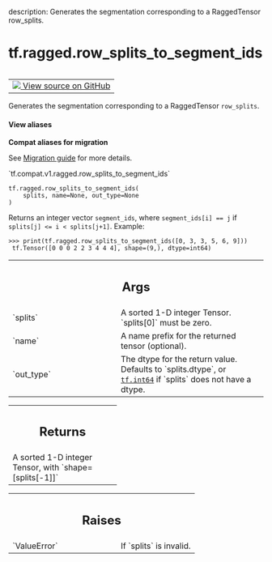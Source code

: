 description: Generates the segmentation corresponding to a RaggedTensor row_splits.

<div itemscope itemtype="http://developers.google.com/ReferenceObject">
<meta itemprop="name" content="tf.ragged.row_splits_to_segment_ids" />
<meta itemprop="path" content="Stable" />
</div>

# tf.ragged.row_splits_to_segment_ids

<!-- Insert buttons and diff -->

<table class="tfo-notebook-buttons tfo-api nocontent" align="left">
<td>
  <a target="_blank" href="https://github.com/tensorflow/tensorflow/blob/r2.2/tensorflow/python/ops/ragged/segment_id_ops.py#L33-L71">
    <img src="https://www.tensorflow.org/images/GitHub-Mark-32px.png" />
    View source on GitHub
  </a>
</td>
</table>



Generates the segmentation corresponding to a RaggedTensor `row_splits`.

<section class="expandable">
  <h4 class="showalways">View aliases</h4>
  <p>
<b>Compat aliases for migration</b>
<p>See
<a href="https://www.tensorflow.org/guide/migrate">Migration guide</a> for
more details.</p>
<p>`tf.compat.v1.ragged.row_splits_to_segment_ids`</p>
</p>
</section>

<pre class="devsite-click-to-copy prettyprint lang-py tfo-signature-link">
<code>tf.ragged.row_splits_to_segment_ids(
    splits, name=None, out_type=None
)
</code></pre>



<!-- Placeholder for "Used in" -->

Returns an integer vector `segment_ids`, where `segment_ids[i] == j` if
`splits[j] <= i < splits[j+1]`.  Example:

```
>>> print(tf.ragged.row_splits_to_segment_ids([0, 3, 3, 5, 6, 9]))
 tf.Tensor([0 0 0 2 2 3 4 4 4], shape=(9,), dtype=int64)
```

<!-- Tabular view -->
 <table class="responsive fixed orange">
<colgroup><col width="214px"><col></colgroup>
<tr><th colspan="2"><h2 class="add-link">Args</h2></th></tr>

<tr>
<td>
`splits`
</td>
<td>
A sorted 1-D integer Tensor.  `splits[0]` must be zero.
</td>
</tr><tr>
<td>
`name`
</td>
<td>
A name prefix for the returned tensor (optional).
</td>
</tr><tr>
<td>
`out_type`
</td>
<td>
The dtype for the return value.  Defaults to `splits.dtype`,
or <a href="../../tf.md#int64"><code>tf.int64</code></a> if `splits` does not have a dtype.
</td>
</tr>
</table>



<!-- Tabular view -->
 <table class="responsive fixed orange">
<colgroup><col width="214px"><col></colgroup>
<tr><th colspan="2"><h2 class="add-link">Returns</h2></th></tr>
<tr class="alt">
<td colspan="2">
A sorted 1-D integer Tensor, with `shape=[splits[-1]]`
</td>
</tr>

</table>



<!-- Tabular view -->
 <table class="responsive fixed orange">
<colgroup><col width="214px"><col></colgroup>
<tr><th colspan="2"><h2 class="add-link">Raises</h2></th></tr>

<tr>
<td>
`ValueError`
</td>
<td>
If `splits` is invalid.
</td>
</tr>
</table>

